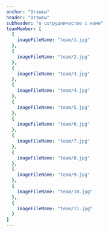```yaml
---
anchor: "Отзывы"
header: "Отзывы"
subheader: "о сотрудничестве с нами"
teamMember: [
  {
    imageFileName: "team/1.jpg"
  },
  {
    imageFileName: "team/2.jpg"
  },
  {
    imageFileName: "team/3.jpg"
  },
  {
    imageFileName: "team/4.jpg"
  },
  {
    imageFileName: "team/5.jpg"
  },
  {
    imageFileName: "team/6.jpg"
  },
  {
    imageFileName: "team/7.jpg"
  },
  {
    imageFileName: "team/8.jpg"
  },
  {
    imageFileName: "team/9.jpg"
  },
  {
    imageFileName: "team/10.jpg"
  },
  {
    imageFileName: "team/11.jpg"
  }
]
---
```

